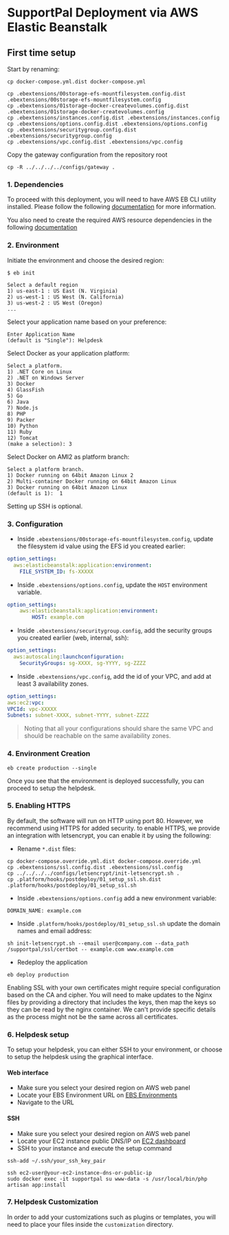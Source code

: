 # SupportPal Deployment via AWS Elastic Beanstalk


## First time setup

Start by renaming:
```shell
cp docker-compose.yml.dist docker-compose.yml

cp .ebextensions/00storage-efs-mountfilesystem.config.dist .ebextensions/00storage-efs-mountfilesystem.config
cp .ebextensions/01storage-docker-createvolumes.config.dist .ebextensions/01storage-docker-createvolumes.config 
cp .ebextensions/instances.config.dist .ebextensions/instances.config 
cp .ebextensions/options.config.dist .ebextensions/options.config 
cp .ebextensions/securitygroup.config.dist .ebextensions/securitygroup.config
cp .ebextensions/vpc.config.dist .ebextensions/vpc.config
```

Copy the gateway configuration from the repository root
```shell
cp -R ../../../../configs/gateway .
```

### 1. Dependencies

To proceed with this deployment, you will need to have AWS EB CLI utility installed. Please follow the following [documentation](https://docs.aws.amazon.com/elasticbeanstalk/latest/dg/eb-cli3-install.html) for more information. 

You also need to create the required AWS resource dependencies in the following [documentation](../dependencies.md)

### 2. Environment

Initiate the environment and choose the desired region:
```shell
$ eb init

Select a default region
1) us-east-1 : US East (N. Virginia)
2) us-west-1 : US West (N. California)
3) us-west-2 : US West (Oregon)
...
```

Select your application name based on your preference:
```shell
Enter Application Name
(default is "Single"): Helpdesk
```

Select Docker as your application platform:
```shell
Select a platform.
1) .NET Core on Linux
2) .NET on Windows Server
3) Docker
4) GlassFish
5) Go
6) Java
7) Node.js
8) PHP
9) Packer
10) Python
11) Ruby
12) Tomcat
(make a selection): 3
```

Select Docker on AMI2 as platform branch:
```shell
Select a platform branch.
1) Docker running on 64bit Amazon Linux 2
2) Multi-container Docker running on 64bit Amazon Linux
3) Docker running on 64bit Amazon Linux
(default is 1):  1
```

Setting up SSH is optional.

### 3. Configuration

* Inside `.ebextensions/00storage-efs-mountfilesystem.config`, update the filesystem id value using the EFS id you created earlier:
```yaml
option_settings:
  aws:elasticbeanstalk:application:environment:
    FILE_SYSTEM_ID: fs-XXXXX
```

* Inside `.ebextensions/options.config`, update the `HOST` environment variable.
```yaml
option_settings:
    aws:elasticbeanstalk:application:environment:
        HOST: example.com
```  

* Inside `.ebextensions/securitygroup.config`, add the security groups you created earlier (web, internal, ssh):
```yaml
option_settings:
  aws:autoscaling:launchconfiguration:
    SecurityGroups: sg-XXXX, sg-YYYY, sg-ZZZZ
```

* Inside `.ebextensions/vpc.config`, add the id of your VPC, and add at least 3 availability zones.
```yaml
option_settings:
aws:ec2:vpc:
VPCId: vpc-XXXXX
Subnets: subnet-XXXX, subnet-YYYY, subnet-ZZZZ
```
> Noting that all your configurations should share the same VPC and should be reachable on the same availability zones.


### 4. Environment Creation

```shell
eb create production --single
```

Once you see that the environment is deployed successfully, you can proceed to setup the helpdesk.

### 5. Enabling HTTPS

By default, the software will run on HTTP using port 80. However, we recommend using HTTPS for added security. to enable HTTPS, we provide an integration with letsencrypt, you can enable it by using the following:

* Rename `*.dist` files:
```
cp docker-compose.override.yml.dist docker-compose.override.yml
cp .ebextensions/ssl.config.dist .ebextensions/ssl.config
cp ../../../../configs/letsencrypt/init-letsencrypt.sh .
cp .platform/hooks/postdeploy/01_setup_ssl.sh.dist .platform/hooks/postdeploy/01_setup_ssl.sh 
```
* Inside `.ebextensions/options.config` add a new environment variable:
```dotenv
DOMAIN_NAME: example.com
```
* Inside `.platform/hooks/postdeploy/01_setup_ssl.sh` update the domain names and email address:
```shell
sh init-letsencrypt.sh --email user@company.com --data_path /supportpal/ssl/certbot -- example.com www.example.com
```
* Redeploy the application
```shell
eb deploy production
```

Enabling SSL with your own certificates might require special configuration based on the CA and cipher. You will need to make updates to the Nginx files by providing a directory that includes the keys, then map the keys so they can be read by the nginx container. We can't provide specific details as the process might not be the same across all certificates.

### 6. Helpdesk setup

To setup your helpdesk, you can either SSH to your environment, or choose to setup the helpdesk using the graphical interface.

#### Web interface
* Make sure you select your desired region on AWS web panel
* Locate your EBS Environment URL on [EBS Environments](https://console.aws.amazon.com/elasticbeanstalk/home#/environments)
* Navigate to the URL

#### SSH
* Make sure you select your desired region on AWS web panel
* Locate your EC2 instance public DNS/IP on [EC2 dashboard](https://console.aws.amazon.com/ec2/v2/home#Instances:)
* SSH to your instance and execute the setup command
```shell
ssh-add ~/.ssh/your_ssh_key_pair

ssh ec2-user@your-ec2-instance-dns-or-public-ip
sudo docker exec -it supportpal su www-data -s /usr/local/bin/php artisan app:install
```


### 7. Helpdesk Customization

In order to add your customizations such as plugins or templates, you will need to place your files inside the `customization` directory.
